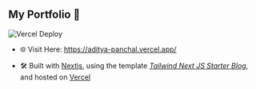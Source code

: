 ## My Portfolio 🚀

![Vercel Deploy](https://deploy-badge.vercel.app/vercel/aditya-panchal?style=for-the-badge)

- 🌐 Visit Here: https://aditya-panchal.vercel.app/

- 🛠 Built with [Nextjs](https://www.vercel.com/), using the template [*Tailwind Next JS Starter Blog*](https://github.com/timlrx/tailwind-nextjs-starter-blog), and hosted on [Vercel](https://www.vercel.com/)
